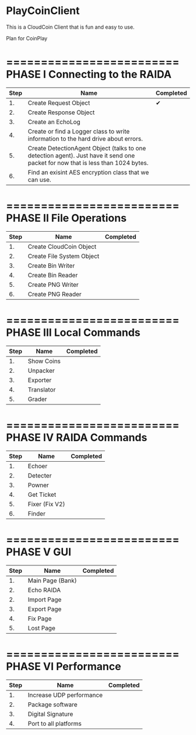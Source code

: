 # PlayCoinClient
This is a CloudCoin Client that is fun and easy to use. 

Plan for CoinPlay

=========================
PHASE I Connecting to the RAIDA
=========================

Step | Name | Completed 
---|---|---
1. | Create Request Object | ✔
2. | Create Response Object|
3. | Create an EchoLog|
4. | Create or find a Logger class to write information to the hard drive about errors. |
5. | Create DetectionAgent Object (talks to one detection agent). Just have it send one packet for now that is less than 1024 bytes. |
6. | Find an exisint AES encryption class that we can use. |


=========================
PHASE II File Operations
=========================

Step | Name | Completed 
---|---|---
1. | Create CloudCoin Object| 
2. | Create File System Object| 
3. | Create Bin Writer| 
4. | Create Bin Reader| 
5. | Create PNG Writer| 
6. | Create PNG Reader| 


=========================
PHASE III Local Commands
=========================

Step | Name | Completed 
---|---|---
1.| Show Coins|
2.| Unpacker|
3.| Exporter|
4. |Translator|
5. |Grader|


=========================
PHASE IV RAIDA Commands
=========================

Step | Name | Completed 
---|---|---
1.| Echoer|
2. |Detecter|
3. |Powner|
4.| Get Ticket|
5. |Fixer (Fix V2)|
6. |Finder|

=========================
PHASE V GUI
=========================

Step | Name | Completed 
---|---|---
1.|Main Page (Bank)|
2. |Echo RAIDA|
2.| Import Page|
3. |Export Page|
4. |Fix Page|
5.| Lost Page |

=========================
PHASE VI Performance
=========================

Step | Name | Completed 
---|---|---
1.|Increase UDP performance|
2.|Package software|
3.|Digital Signature|
4.|Port to all platforms|

